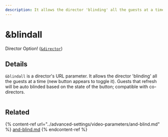 ```yaml
---
description: It allows the director 'blinding' all the guests at a time with a new button
---
```


# \&blindall

Director Option! ([`&director`](../viewers-settings/director.md))

## Details

`&blindall` is a director's URL parameter. It allows the director 'blinding' all the guests at a time (new button appears to toggle it). Guests that refresh will be auto blinded based on the state of the button; compatible with co-directors.

<div align="left">

<figure><img src="../.gitbook/assets/image (151).png" alt=""><figcaption></figcaption></figure>

</div>

## Related

{% content-ref url="../advanced-settings/video-parameters/and-blind.md" %}
[and-blind.md](../advanced-settings/video-parameters/and-blind.md)
{% endcontent-ref %}
